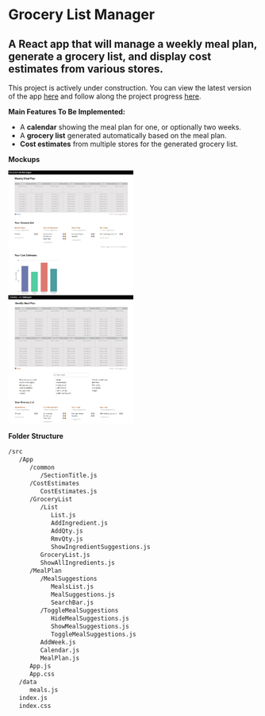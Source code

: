 # Grocery List Manager
## A React app that will manage a weekly meal plan, generate a grocery list, and display cost estimates from various stores.
This project is actively under construction. You can view the latest version of the app [here](https://grocery-list-react.herokuapp.com) and follow along the project progress [here](https://github.com/fateeq/groceryList-reactJS/projects).


**Main Features To Be Implemented:**
- A **calendar** showing the meal plan for one, or optionally two weeks.
- A **grocery list** generated automatically based on the meal plan.
- **Cost estimates** from multiple stores for the generated grocery list.

**Mockups**

<img src="mockups/main-page.jpg" alt="main-page-screenshot" width="50%"/>
<img src="mockups/section1-expanded.jpg" alt="section1-expanded-screenshot" width="50%"/>

**Folder Structure**
```
/src
   /App
      /common
         /SectionTitle.js
      /CostEstimates
         CostEstimates.js
      /GroceryList
         /List
            List.js
            AddIngredient.js
            AddQty.js
            RmvQty.js
            ShowIngredientSuggestions.js
         GroceryList.js
         ShowAllIngredients.js
      /MealPlan
         /MealSuggestions
            MealsList.js
            MealSuggestions.js
            SearchBar.js
         /ToggleMealSuggestions
            HideMealSuggestions.js
            ShowMealSuggestions.js
            ToggleMealSuggestions.js
         AddWeek.js
         Calendar.js
         MealPlan.js
      App.js
      App.css
   /data
      meals.js
   index.js
   index.css
```
